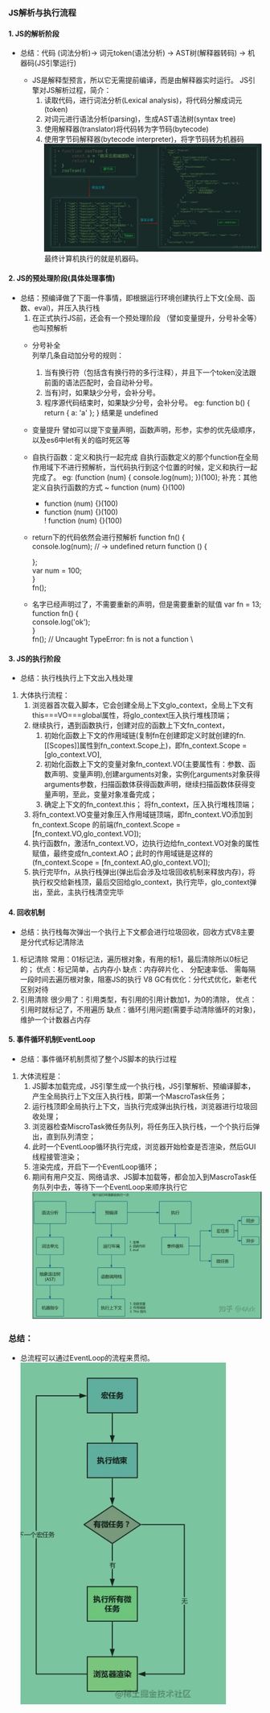 ### JS解析与执行流程
#### 1. JS的解析阶段
  * 总结：代码 (词法分析)-> 词元token(语法分析) -> AST树(解释器转码) -> 机器码(JS引擎运行) 

      * JS是解释型预言，所以它无需提前编译，而是由解释器实时运行。
      JS引擎对JS解析过程，简介：
          1. 读取代码，进行词法分析(Lexical analysis)，将代码分解成词元(token)
          2. 对词元进行语法分析(parsing)，生成AST语法树(syntax tree)
          3. 使用解释器(translator)将代码转为字节码(bytecode)
          4. 使用字节码解释器(bytecode interpreter)，将字节码转为机器码
          ![JS代码解析过程图片](./JS解析-词法>语法>AST.jpg)
      最终计算机执行的就是机器码。
              <!-- https://juejin.cn/post/6971586506011967519 -->
              <!-- 
                JIT
                  为了提高运行速度，现代浏览器一般采用即时编译（JIT-Just In Time compiler）
                  即字节码只在运行时编译，用到哪一行就编译哪一行，并且把编译结果缓存（inline cache）
                  这样整个程序的运行速度能得到显著提升。
                  而且，不同浏览器策略可能还不同，有的浏览器就省略了字节码的翻译步骤，直接转为机器码（如chrome的v8）
                  总结起来可以认为是： 核心的JIT编译器将源码编译成机器码运行 
              -->

#### 2. JS的预处理阶段(具体处理事情)
  * 总结：预编译做了下面一件事情，即根据运行环境创建执行上下文(全局、函数、eval)，并压入执行栈
      1. 在正式执行JS前，还会有一个预处理阶段 （譬如变量提升，分号补全等）也叫预解析
      * 分号补全  
        列举几条自动加分号的规则：
          1. 当有换行符（包括含有换行符的多行注释），并且下一个token没法跟前面的语法匹配时，会自动补分号。
          2. 当有}时，如果缺少分号，会补分号。
          3. 程序源代码结束时，如果缺少分号，会补分号。
        eg:
          function b() {
            return
            {
                a: 'a'
            };
          }
          结果是 undefined
      
      * 变量提升
        譬如可以提下变量声明，函数声明，形参，实参的优先级顺序，以及es6中let有关的临时死区等
        <!-- 详情可见《作用域与上下文》篇 -->

      * 自执行函数：定义和执行一起完成
        自执行函数定义的那个function在全局作用域下不进行预解析，当代码执行到这个位置的时候，定义和执行一起完成了。
        eg:
          (function (num) {
            console.log(num);
          })(100);
        补充：其他定义自执行函数的方式
          ~ function (num) {}(100)  
          + function (num) {}(100)  
          - function (num) {}(100)  
          ! function (num) {}(100)  
      
      * return下的代码依然会进行预解析
        function fn() {                             
          console.log(num); // -> undefined
          return function () {             
                                        
          };                               
          var num = 100;                   
        }                                  
        fn();  
      
      * 名字已经声明过了，不需要重新的声明，但是需要重新的赋值
        var fn = 13;                                       
        function fn() {                                    
            console.log('ok');                               
        }                                                  
        fn(); // Uncaught TypeError: fn is not a function  \
          <!-- https://www.jianshu.com/p/c3276ff58c93 -->

#### 3. JS的执行阶段
  * 总结：执行栈执行上下文出入栈处理
  1. 大体执行流程：
      1. 浏览器首次载入脚本，它会创建全局上下文glo_context，全局上下文有this===VO===global属性，将glo_context压入执行堆栈顶端；
      2. 继续执行，遇到函数执行，创建对应的函数上下文fn_context，
          1. 初始化函数上下文的作用域链(复制fn在创建即定义时就创建的fn.[[Scopes]]属性到fn_context.Scope上)，即fn_context.Scope = [glo_context.VO],
          2. 初始化函数上下文的变量对象fn_context.VO(主要属性有：参数、函数声明、变量声明),创建arguments对象，实例化arguments对象获得arguments参数，扫描函数体获得函数声明，继续扫描函数体获得变量声明，至此，变量对象准备完成；
          3. 确定上下文的fn_context.this；
        将fn_context，压入执行堆栈顶端；
      3. 将fn_context.VO变量对象压入作用域链顶端，即fn_context.VO添加到 fn_context.Scope 的前端(fn_context.Scope = [fn_context.VO,glo_context.VO]);
      4. 执行函数fn，激活fn_context.VO，边执行边给fn_context.VO对象的属性赋值，最终变成fn_context.AO；此时的作用域链是这样的(fn_context.Scope = [fn_context.AO,glo_context.VO]);
      5. 执行完毕fn，从执行栈弹出(弹出后会涉及垃圾回收机制来释放内存)，将执行权交给新栈顶，最后交回给glo_context，执行完毕，glo_context弹出，至此，主执行栈清空完毕
      <!-- 下面是事件循环机制的内容，可以去《事件循环机制》篇看
      6. 主执行栈清空完毕，检查microtask队列，有任务压入主执行堆栈执行，直到microtask队列清空，检查macrotask队列进入下一个eventloop；
      7. 检查macrotask队列发现有任务，压入主执行堆栈执行，执行完一个，检查microtask队列，如此循环，直至所以队列清空。 -->
    
#### 4. 回收机制
  * 总结：执行栈每次弹出一个执行上下文都会进行垃圾回收，回收方式V8主要是分代式标记清除法
  1. 标记清除
      常用：01标记法，遍历根对象，有用的标1，最后清除所以0标记的；
      优点：标记简单，占内存小
      缺点：内存碎片化 、 分配速率低、 需每隔一段时间去遍历根对象，阻塞JS的执行
      V8 GC有优化：分代式优化，新老代区别对待
  2. 引用清除
      很少用了：引用类型，有引用的引用计数加1，为0的清除，
      优点：引用时就标记了，不用遍历
      缺点：循环引用问题(需要手动清除循环的对象)，维护一个计数器占内存
  <!-- 详情见《垃圾回收及内存泄漏》篇 -->

#### 5. 事件循环机制EventLoop
  * 总结：事件循环机制贯彻了整个JS脚本的执行过程
  1. 大体流程是：
      1. JS脚本加载完成，JS引擎生成一个执行栈，JS引擎解析、预编译脚本，产生全局执行上下文压入执行栈，即第一个MascroTask任务；
      2. 运行栈顶即全局执行上下文，当执行完成弹出执行栈，浏览器进行垃圾回收处理；
      3. 浏览器检查MiscroTask微任务队列，将任务压入执行栈，一个个执行后弹出，直到队列清空；
      4. 此时一个EventLoop循环执行完成，浏览器开始检查是否渲染，然后GUI线程接管渲染；
      5. 渲染完成，开启下一个EventLoop循环；
      6. 期间有用户交互、网络请求、JS脚本加载等，都会加入到MascroTask任务队列中去，等待下一个EventLoop来顺序执行它
![JS编译执行流程图](JS编译执行流程.jpg)

### 总结：
  * 总流程可以通过EventLoop的流程来贯彻。
  ![](../事件循环机制/事件循环机制流程.jpg)